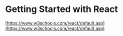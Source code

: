 # Getting Started with React

[https://www.w3schools.com/react/default.asp](https://www.w3schools.com/react/default.asp)

